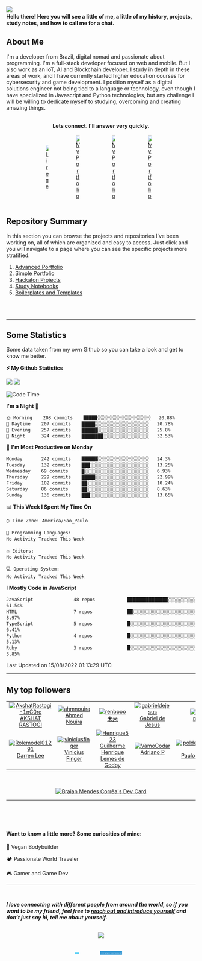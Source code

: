 <!-- SECTION 01: BANNER -->
<img src="https://capsule-render.vercel.app/api?type=waving&color=timeGradient&height=250&section=header&text=Braian%20Mendes&fontSize=70&fontAlignY=35&desc=Full-Stack%20Software%20Developer/Engineer&descAlignY=50" />


<!-- ![Banner](https://github.com/BraianMendes/BraianMendes/blob/master/src/assets/header.png) -->


<!-- RETRO VISITOR COUNTER -->  
<!-- <p align="center" justify="center">   
  <img src="https://profile-counter.glitch.me/BraianMendes/count.svg" />  
</p> -->


<!-- SECTION 02: Welcome Message -->
<div>
<b>Hello there! Here you will see a little of me, a little of my history, projects, study notes, and how to call me for a chat.</b>
<br/>

<h2>About Me</h2>

<!-- I truly believe in helping people with technology and code. <br><br> -->
I'm a developer from Brazil, digital nomad and passionate about programming. I'm a full-stack developer focused on web and mobile. But I also work as an IoT, AI and Blockchain developer. I study in depth in these areas of work, and I have currently started higher education courses for cybersecurity and game development. I position myself as a digital solutions engineer not being tied to a language or technology, even though I have specialized in Javascript and Python technologies, but any challenge I will be willing to dedicate myself to studying, overcoming and creating amazing things. <br><br>
<!-- It was a huge growth, I had incredible moments, and now I have a lot of friends that I carry as a family. -->

<div align="center"><b>Lets connect. I'll answer very quickly.</b></div>

<br/>

	
<div  align="center" style="display: flex;  align-items: center;  justify-content: center;" >
<a href="https://api.whatsapp.com/send?phone=5537991512954">  
<img 
    style="display: block; 
           margin-left: auto;
           margin-right: auto;
           width: 10%;"
    src="https://pimp-my-readme.webapp.io/pimp-my-readme/social-media?social=WhatsApp" 
    alt="Hire me">
</img>
</a>
<a href="https://www.instagram.com/braian.tech/">  
<img 
    style="display: block; 
           margin-left: auto;
           margin-right: auto;
           width: 10%;"
    src="https://pimp-my-readme.webapp.io/pimp-my-readme/social-media?social=Instagram" 
    alt="My Portfolio">
</img>
</a>
<a href="https://www.facebook.com/braianmtech">  
<img 
    style="display: block; 
           margin-left: auto;
           margin-right: auto;
           width: 10%;"
    src="https://pimp-my-readme.webapp.io/pimp-my-readme/social-media?social=Facebook" 
    alt="My Portfolio">
</img>
</a>
<a href="https://www.linkedin.com/in/braianmendes/">  
<img 
    style="display: block; 
           margin-left: auto;
           margin-right: auto;
           width: 10%;"
    src="https://pimp-my-readme.webapp.io/pimp-my-readme/social-media?social=LinkedIn" 
    alt="My Portfolio">
</img>
</a>
</div>

<br/>

<!-- SECTION 03: SUMMARY -->

<h2>Repository Summary</h2>

<p>In this section you can browse the projects and repositories I've been working on, all of which are organized and easy to access. Just click and you will navigate to a page where you can see the specific projects more stratified.</p>
<ol>
	<li><a href="https://github.com/BraianMendes/BraianMendes/blob/master/summary/advanced.md">Advanced Portfolio</a></li>
	<li><a href="https://github.com/BraianMendes/BraianMendes/blob/master/summary/simple.md">Simple Portfolio</a></li>
	<li><a href="https://github.com/BraianMendes/BraianMendes/blob/master/summary/hackaton.md">Hackaton Projects</a></li>
	<li><a href="https://github.com/BraianMendes/BraianMendes/blob/master/summary/study.md">Study Notebooks</a></li>
	<li><a href="https://github.com/BraianMendes/BraianMendes/blob/master/summary/boilerplate.md">Boilerplates and Templates</a></li>
</ol>

<br/>
<br/>

---

<h2>
Some Statistics
</h2>

<p>Some data taken from my own Github so you can take a look and get to know me better.</p>

<!-- GitHub stats -->
<b>⚡ My Github Statistics</b>

<p>  
<!-- GitHub Stats -->  
<img height="180em" src="https://github-readme-stats.vercel.app/api?username=BraianMendes&show_icons=true&hide_border=true&title_color=fff&icon_color=79ff97&text_color=9f9f9f&bg_color=151515" />

<!-- Most Used Languages -->
<img height="180em" src="https://github-readme-stats.vercel.app/api/top-langs/?username=BraianMendes&exclude_repo=&show_icons=true&hide_border=true&layout=compact&langs_count=8&title_color=fff&icon_color=79ff97&text_color=9f9f9f&bg_color=151515"/>  
</p>

</div>

<!--START_SECTION:waka-->
![Code Time](http://img.shields.io/badge/Code%20Time-146%20hrs%2015%20mins-blue)

**I'm a Night 🦉** 

```text
🌞 Morning    208 commits    █████░░░░░░░░░░░░░░░░░░░░   20.88% 
🌆 Daytime    207 commits    █████░░░░░░░░░░░░░░░░░░░░   20.78% 
🌃 Evening    257 commits    ██████░░░░░░░░░░░░░░░░░░░   25.8% 
🌙 Night      324 commits    ████████░░░░░░░░░░░░░░░░░   32.53%

```
📅 **I'm Most Productive on Monday** 

```text
Monday       242 commits    ██████░░░░░░░░░░░░░░░░░░░   24.3% 
Tuesday      132 commits    ███░░░░░░░░░░░░░░░░░░░░░░   13.25% 
Wednesday    69 commits     █░░░░░░░░░░░░░░░░░░░░░░░░   6.93% 
Thursday     229 commits    █████░░░░░░░░░░░░░░░░░░░░   22.99% 
Friday       102 commits    ██░░░░░░░░░░░░░░░░░░░░░░░   10.24% 
Saturday     86 commits     ██░░░░░░░░░░░░░░░░░░░░░░░   8.63% 
Sunday       136 commits    ███░░░░░░░░░░░░░░░░░░░░░░   13.65%

```


📊 **This Week I Spent My Time On** 

```text
⌚︎ Time Zone: America/Sao_Paulo

💬 Programming Languages: 
No Activity Tracked This Week

🔥 Editors: 
No Activity Tracked This Week

💻 Operating System: 
No Activity Tracked This Week

```

**I Mostly Code in JavaScript** 

```text
JavaScript               48 repos            ███████████████░░░░░░░░░░   61.54% 
HTML                     7 repos             ██░░░░░░░░░░░░░░░░░░░░░░░   8.97% 
TypeScript               5 repos             █░░░░░░░░░░░░░░░░░░░░░░░░   6.41% 
Python                   4 repos             █░░░░░░░░░░░░░░░░░░░░░░░░   5.13% 
Ruby                     3 repos             █░░░░░░░░░░░░░░░░░░░░░░░░   3.85%

```



 Last Updated on 15/08/2022 01:13:29 UTC
<!--END_SECTION:waka-->

<!-- ![Braian Mendes's GitHub Stats](https://github-readme-stats.vercel.app/api?username=BraianMendes&show_icons=true&title_color=fff&icon_color=79ff97&text_color=9f9f9f&bg_color=151515) -->

---

<h2> My top followers  </h2>
<!--START_SECTION:top-followers-->
<table>
  <tr>
    <td align="center">  
      <a href="https://github.com/AkshatRastogi-1nC0re">  
        <img src="https://avatars2.githubusercontent.com/u/71638737" width="100px;" alt="AkshatRastogi-1nC0re"/>  
      </a>  
      <br />  
      <a href="https://github.com/AkshatRastogi-1nC0re">AKSHAT RASTOGI</a>  
    </td>  
    <td align="center">  
      <a href="https://github.com/ahmnouira">  
        <img src="https://avatars2.githubusercontent.com/u/31603793" width="100px;" alt="ahmnouira"/>  
      </a>  
      <br />  
      <a href="https://github.com/ahmnouira">Ahmed Nouira</a>  
    </td>  
    <td align="center">  
      <a href="https://github.com/renbooo">  
        <img src="https://avatars2.githubusercontent.com/u/16249870" width="100px;" alt="renbooo"/>  
      </a>  
      <br />  
      <a href="https://github.com/renbooo">未来</a>  
    </td>  
    <td align="center">  
      <a href="https://github.com/gabrieldejesus">  
        <img src="https://avatars2.githubusercontent.com/u/59370348" width="100px;" alt="gabrieldejesus"/>  
      </a>  
      <br />  
      <a href="https://github.com/gabrieldejesus">Gabriel de Jesus</a>  
    </td>  
    <td align="center">  
      <a href="https://github.com/misbot">  
        <img src="https://avatars2.githubusercontent.com/u/57812173" width="100px;" alt="misbot"/>  
      </a>  
      <br />  
      <a href="https://github.com/misbot">misbot</a>  
    </td>  
    <td align="center">  
      <a href="https://github.com/BatuhanYilmazzz">  
        <img src="https://avatars2.githubusercontent.com/u/54447779" width="100px;" alt="BatuhanYilmazzz"/>  
      </a>  
      <br />  
      <a href="https://github.com/BatuhanYilmazzz">Ahmet Batuhan Yılmaz</a>  
    </td>  
    <td align="center">  
      <a href="https://github.com/Oucema90">  
        <img src="https://avatars2.githubusercontent.com/u/6604864" width="100px;" alt="Oucema90"/>  
      </a>  
      <br />  
      <a href="https://github.com/Oucema90">Oucema Zitoun</a>  
    </td>  
  </tr>
  <tr>
    <td align="center">  
      <a href="https://github.com/Rolemodel01291">  
        <img src="https://avatars2.githubusercontent.com/u/84802341" width="100px;" alt="Rolemodel01291"/>  
      </a>  
      <br />  
      <a href="https://github.com/Rolemodel01291">Darren Lee</a>  
    </td>  
    <td align="center">  
      <a href="https://github.com/viniciusfinger">  
        <img src="https://avatars2.githubusercontent.com/u/51798742" width="100px;" alt="viniciusfinger"/>  
      </a>  
      <br />  
      <a href="https://github.com/viniciusfinger">Vinicius Finger</a>  
    </td>  
    <td align="center">  
      <a href="https://github.com/Henrique523">  
        <img src="https://avatars2.githubusercontent.com/u/60272764" width="100px;" alt="Henrique523"/>  
      </a>  
      <br />  
      <a href="https://github.com/Henrique523">Guilherme Henrique Lemes de Godoy</a>  
    </td>  
    <td align="center">  
      <a href="https://github.com/VamoCodar">  
        <img src="https://avatars2.githubusercontent.com/u/51723157" width="100px;" alt="VamoCodar"/>  
      </a>  
      <br />  
      <a href="https://github.com/VamoCodar">Adriano P</a>  
    </td>  
    <td align="center">  
      <a href="https://github.com/poldevelophardware">  
        <img src="https://avatars2.githubusercontent.com/u/41173170" width="100px;" alt="poldevelophardware"/>  
      </a>  
      <br />  
      <a href="https://github.com/poldevelophardware">Paulo Rodrigues</a>  
    </td>  
    <td align="center">  
      <a href="https://github.com/alvesa">  
        <img src="https://avatars2.githubusercontent.com/u/29579436" width="100px;" alt="alvesa"/>  
      </a>  
      <br />  
      <a href="https://github.com/alvesa">Andre Alves</a>  
    </td>  
    <td align="center">  
      <a href="https://github.com/walisom360">  
        <img src="https://avatars2.githubusercontent.com/u/45033721" width="100px;" alt="walisom360"/>  
      </a>  
      <br />  
      <a href="https://github.com/walisom360">walisonmatheus</a>  
    </td>  
  </tr>
</table>
<!--END_SECTION:top-followers-->

<br>
<br>

<div  align="center" style="display: flex;  align-items: center;  justify-content: center;" >
<a href="https://app.daily.dev/BraianMendes"><img src="https://api.daily.dev/devcards/1de7b7effad6466f9d2b83be22810ff0.png?r=8l3" width="400" alt="Braian Mendes Corrêa's Dev Card"/></a>
</div>

---

<h4 style="margin-top: 5rem">
Want to know a little more? Some curiosities of mine:
</h4>

:apple: Vegan Bodybuilder

:camping: Passionate World Traveler

:video_game: Gamer and Game Dev

---

<br>
<em><b><p> I love connecting with different people from around the world, so if you want to be my friend, feel free to <a href="https://twitter.com/braian_dev">reach out and introduce yourself</a> and don’t just say hi, tell me about yourself. </p></b></em>
<br>

<div  align="center" style="display: flex;  align-items: center;  justify-content: center;" >
<img src="https://media.giphy.com/media/26FmQ6EOvLxp6cWyY/giphy.gif" style="margin: 0 auto" align="center">
</div>

<br>
<br>	

<div  align="center" style="display: flex;  align-items: center;  justify-content: center;" >
<a href="https://api.whatsapp.com/send?phone=5537991512954">  
<img 
    style="display: block; 
           margin-left: auto;
           margin-right: auto;
           width: 20%;
	   max-height: 20px"
    src="https://github.com/BraianMendes/BraianMendes/blob/master/src/assets/hire-me!.svg" 
    alt="Hire me">
</img>
</a>
<a href="https://www.braian.tech">  
<img 
    style="display: block; 
           margin-left: auto;
           margin-right: auto;
           width: 46%;
	   max-height: 20px"
    src="https://github.com/BraianMendes/BraianMendes/blob/master/src/assets/-my-www-portfolio.svg" 
    alt="My Portfolio">
</img>
</a>
</div>

